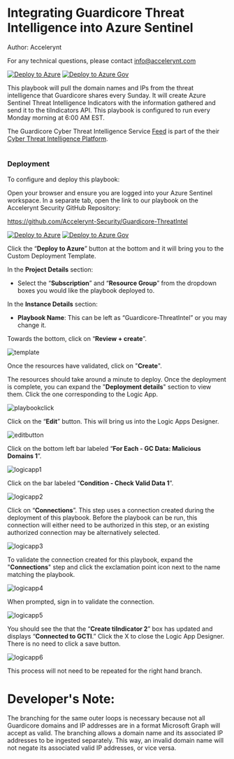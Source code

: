 # Integrating Guardicore Threat Intelligence into Azure Sentinel

Author: Accelerynt

For any technical questions, please contact info@accelerynt.com

[![Deploy to Azure](https://aka.ms/deploytoazurebutton)](https://portal.azure.com/#create/Microsoft.Template/uri/https%3A%2F%2Fraw.githubusercontent.com%2FAccelerynt-Security%2FGuardicore-ThreatIntel%2Fmaster%2Fazuredeploy.json)
[![Deploy to Azure Gov](https://aka.ms/deploytoazuregovbutton)](https://portal.azure.us/#create/Microsoft.Template/uri/https%3A%2F%2Fraw.githubusercontent.com%2FAccelerynt-Security%2FGuardicore-ThreatIntel%2Fmaster%2Fazuredeploy.json)       

This playbook will pull the domain names and IPs from the threat intelligence that Guardicore shares every Sunday. It will create Azure Sentinel Threat Intelligence Indicators with the information gathered and send it to the tiIndicators API. This playbook is configured to run every Monday morning at 6:00 AM EST.

The Guardicore Cyber Threat Intelligence Service [Feed](https://threatintelligence.guardicore.com/download-guardicore-cyber-threat-intelligence-data) is part of the their [Cyber Threat Intelligence Platform](https://threatintelligence.guardicore.com/).



#
### Deployment                                                                                                         
                                                                                                        
To configure and deploy this playbook:

Open your browser and ensure you are logged into your Azure Sentinel workspace. In a separate tab, open the link to our playbook on the Accelerynt Security GitHub Repository:

https://github.com/Accelerynt-Security/Guardicore-ThreatIntel

[![Deploy to Azure](https://aka.ms/deploytoazurebutton)](https://portal.azure.com/#create/Microsoft.Template/uri/https%3A%2F%2Fraw.githubusercontent.com%2FAccelerynt-Security%2FGuardicore-ThreatIntel%2Fmaster%2Fazuredeploy.json)
[![Deploy to Azure Gov](https://aka.ms/deploytoazuregovbutton)](https://portal.azure.us/#create/Microsoft.Template/uri/https%3A%2F%2Fraw.githubusercontent.com%2FAccelerynt-Security%2FGuardicore-ThreatIntel%2Fmaster%2Fazuredeploy.json)       

Click the “**Deploy to Azure**” button at the bottom and it will bring you to the Custom Deployment Template.

In the **Project Details** section:

* Select the “**Subscription**” and “**Resource Group**” from the dropdown boxes you would like the playbook deployed to.  

In the **Instance Details** section:   

* **Playbook Name**: This can be left as “Guardicore-ThreatIntel” or you may change it.  

Towards the bottom, click on “**Review + create**”. 

![template](Images/template.png)

Once the resources have validated, click on "**Create**".

The resources should take around a minute to deploy. Once the deployment is complete, you can expand the "**Deployment details**" section to view them.
Click the one corresponding to the Logic App.

![playbookclick](Images/playbookclick.png)

Click on the “**Edit**” button. This will bring us into the Logic Apps Designer.

![editbutton](Images/editbutton.png)

Click on the bottom left bar labeled “**For Each - GC Data: Malicious Domains 1**”. 

![logicapp1](Images/logicapp1.png)

Click on the bar labeled “**Condition - Check Valid Data 1**”. 

![logicapp2](Images/logicapp2.png)

Click on “**Connections**”. This step uses a connection created during the deployment of this playbook. Before the playbook can be run, this connection will either need to be authorized in this step, or an existing authorized connection may be alternatively selected.

![logicapp3](Images/logicapp3.png)

To validate the connection created for this playbook, expand the "**Connections**" step and click the exclamation point icon next to the name matching the playbook.

![logicapp4](Images/logicapp4.png)

When prompted, sign in to validate the connection.       

![logicapp5](Images/logicapp5.png)

You should see the that the “**Create tiIndicator 2**” box has updated and displays “**Connected to GCTI**.” Click the X to close the Logic App Designer. There is no need to click a save button. 

![logicapp6](Images/logicapp6.png)

This process will not need to be repeated for the right hand branch. 

# Developer's Note:
The branching for the same outer loops is necessary because not all Guardicore domains and IP addresses are in a format Microsoft Graph will accept as valid. 
The branching allows a domain name and its associated IP addresses to be ingested separately.
This way, an invalid domain name will not negate its associated valid IP addresses, or vice versa.
